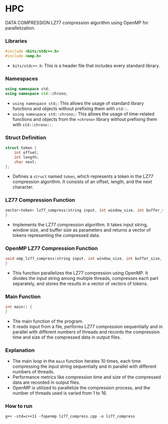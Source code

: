 # HPC
DATA COMPRESSION
LZ77 compression algorithm using OpenMP for parallelization.

### Libraries
```cpp
#include <bits/stdc++.h>
#include <omp.h>
```
- `bits/stdc++.h`: This is a header file that includes every standard library.
### Namespaces
```cpp
using namespace std;
using namespace std::chrono;
```
- `using namespace std;`: This allows the usage of standard library functions and objects without prefixing them with `std::`.
- `using namespace std::chrono;`: This allows the usage of time-related functions and objects from the `<chrono>` library without prefixing them with `std::chrono::`.

### Struct Definition
```cpp
struct token {
    int offset;
    int length;
    char next;
};
```
- Defines a `struct` named `token`, which represents a token in the LZ77 compression algorithm. It consists of an offset, length, and the next character.

### LZ77 Compression Function
```cpp
vector<token> lz77_compress(string input, int window_size, int buffer_size) {
}
```
- Implements the LZ77 compression algorithm. It takes input string, window size, and buffer size as parameters and returns a vector of tokens representing the compressed data.

### OpenMP LZ77 Compression Function
```cpp
void omp_lz77_compress(string input, int window_size, int buffer_size, int threads, vector<vector<token>> *array_tokens) {
}
```
- This function parallelizes the LZ77 compression using OpenMP. It divides the input string among multiple threads, compresses each part separately, and stores the results in a vector of vectors of tokens.

### Main Function
```cpp
int main() {
}
```
- The main function of the program.
- It reads input from a file, performs LZ77 compression sequentially and in parallel with different numbers of threads and records the compression time and size of the compressed data in output files.

### Explanation
- The main loop in the `main` function iterates 10 times, each time compressing the input string sequentially and in parallel with different numbers of threads.
- Performance metrics like compression time and size of the compressed data are recorded in output files.
- OpenMP is utilized to parallelize the compression process, and the number of threads used is varied from 1 to 16.

### How to run
```
g++ -std=c++11 -fopenmp lz77_compress.cpp -o lz77_compress
```
